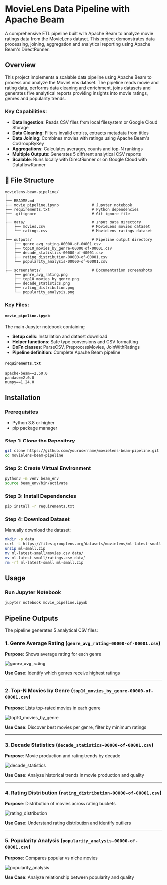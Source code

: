 # MovieLens Data Pipeline with Apache Beam

A comprehensive ETL pipeline built with Apache Beam to analyze movie ratings data from the MovieLens dataset. This project demonstrates data processing, joining, aggregation and analytical reporting using Apache Beam's DirectRunner.

##  Overview

This project implements a scalable data pipeline using Apache Beam to process and analyze the MovieLens dataset. The pipeline reads movie and rating data, performs data cleaning and enrichment, joins datasets and generates five analytical reports providing insights into movie ratings, genres and popularity trends.

### Key Capabilities:
- **Data Ingestion**: Reads CSV files from local filesystem or Google Cloud Storage
- **Data Cleaning**: Filters invalid entries, extracts metadata from titles
- **Data Joining**: Combines movies with ratings using Apache Beam's CoGroupByKey
- **Aggregations**: Calculates averages, counts and top-N rankings
- **Multiple Outputs**: Generates 5 different analytical CSV reports
- **Scalable**: Runs locally with DirectRunner or on Google Cloud with DataflowRunner


## 📁 File Structure

```
movielens-beam-pipeline/
│
├── README.md                          
├── movie_pipeline.ipynb               # Jupyter notebook
├── requirements.txt                   # Python dependencies
├── .gitignore                         # Git ignore file
│
├── data/                              # Input data directory
│   ├── movies.csv                     # MovieLens movies dataset
│   └── ratings.csv                    # MovieLens ratings dataset
│
├── outputs/                           # Pipeline output directory
│   ├── genre_avg_rating-00000-of-00001.csv
│   ├── top10_movies_by_genre-00000-of-00001.csv
│   ├── decade_statistics-00000-of-00001.csv
│   ├── rating_distribution-00000-of-00001.csv
│   └── popularity_analysis-00000-of-00001.csv
│
├── screenshots/                       # Documentation screenshots
    ├── genre_avg_rating.png
    ├── top10_movies_by_genre.png
    ├── decade_statistics.png
    ├── rating_distribution.png
    └── popularity_analysis.png
```

### Key Files:

#### `movie_pipeline.ipynb`
The main Jupyter notebook containing:
- **Setup cells**: Installation and dataset download
- **Helper functions**: Safe type conversions and CSV formatting
- **DoFn classes**: ParseCSV, PreprocessMovies, JoinWithRatings
- **Pipeline definition**: Complete Apache Beam pipeline

#### `requirements.txt`
```
apache-beam==2.50.0
pandas==2.0.0
numpy==1.24.0
```

## Installation

### Prerequisites
- Python 3.8 or higher
- pip package manager

### Step 1: Clone the Repository
```bash
git clone https://github.com/yourusername/movielens-beam-pipeline.git
cd movielens-beam-pipeline
```

### Step 2: Create Virtual Environment
```bash
python3 -m venv beam_env
source beam_env/bin/activate
```

### Step 3: Install Dependencies
```bash
pip install -r requirements.txt
```

### Step 4: Download Dataset
Manually download the dataset:
```bash
mkdir -p data
curl -L https://files.grouplens.org/datasets/movielens/ml-latest-small.zip -o ml-small.zip
unzip ml-small.zip
mv ml-latest-small/movies.csv data/
mv ml-latest-small/ratings.csv data/
rm -rf ml-latest-small ml-small.zip
```

## Usage

### Run Jupyter Notebook
```bash
jupyter notebook movie_pipeline.ipynb
```
## Pipeline Outputs

The pipeline generates 5 analytical CSV files:

### 1. Genre Average Rating (`genre_avg_rating-00000-of-00001.csv`)
**Purpose**: Shows average rating for each genre

![genre_avg_rating](screenshots/genre_avg_rating.png)

**Use Case**: Identify which genres receive highest ratings

---

### 2. Top-N Movies by Genre (`top10_movies_by_genre-00000-of-00001.csv`)
**Purpose**: Lists top-rated movies in each genre

![top10_movies_by_genre](screenshots/top10_movies_by_genre.png)

**Use Case**: Discover best movies per genre, filter by minimum ratings

---

### 3. Decade Statistics (`decade_statistics-00000-of-00001.csv`)
**Purpose**: Movie production and rating trends by decade

![decade_statistics](screenshots/decade_statistics.png)

**Use Case**: Analyze historical trends in movie production and quality

---

### 4. Rating Distribution (`rating_distribution-00000-of-00001.csv`)
**Purpose**: Distribution of movies across rating buckets

![rating_distribution](screenshots/rating_distribution.png)

**Use Case**: Understand rating distribution and identify outliers

---

### 5. Popularity Analysis (`popularity_analysis-00000-of-00001.csv`)
**Purpose**: Compares popular vs niche movies

![popularity_analysis](screenshots/popularity_analysis.png)

**Use Case**: Analyze relationship between popularity and quality
